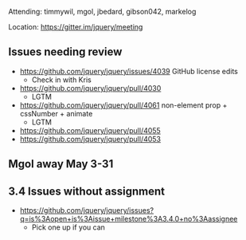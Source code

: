 Attending: timmywil, mgol, jbedard, gibson042, markelog

Location: https://gitter.im/jquery/meeting

## Issues needing review
* https://github.com/jquery/jquery/issues/4039 GitHub license edits
  - Check in with Kris
* https://github.com/jquery/jquery/pull/4030
  - LGTM
* https://github.com/jquery/jquery/pull/4061 non-element prop + cssNumber + animate
  - LGTM
* https://github.com/jquery/jquery/pull/4055 
* https://github.com/jquery/jquery/pull/4053 

## Mgol away May 3-31

## 3.4 Issues without assignment
* https://github.com/jquery/jquery/issues?q=is%3Aopen+is%3Aissue+milestone%3A3.4.0+no%3Aassignee
  - Pick one up if you can
